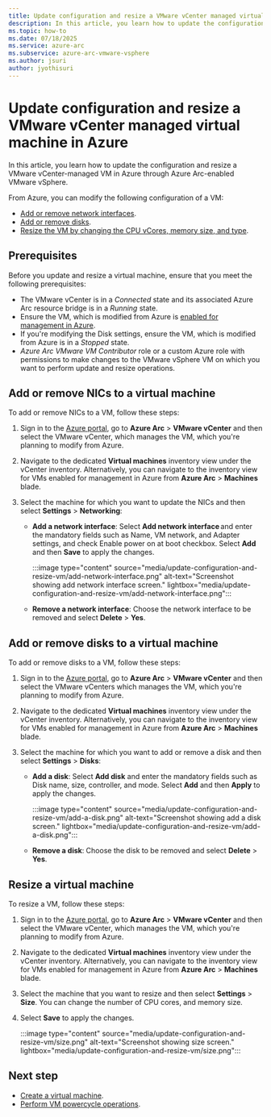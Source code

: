 ```yaml
---
title: Update configuration and resize a VMware vCenter managed virtual machine in Azure
description: In this article, you learn how to update the configuration and resize a VMware vCenter-managed VM in Azure through Azure Arc-enabled VMware vSphere. 
ms.topic: how-to 
ms.date: 07/18/2025
ms.service: azure-arc
ms.subservice: azure-arc-vmware-vsphere
ms.author: jsuri
author: jyothisuri
---
```


# Update configuration and resize a VMware vCenter managed virtual machine in Azure 

In this article, you learn how to update the configuration and resize a VMware vCenter-managed VM in Azure through Azure Arc-enabled VMware vSphere. 

From Azure, you can modify the following configuration of a VM:

-	[Add or remove network interfaces](#add-or-remove-nics-to-a-virtual-machine).
-	[Add or remove disks](#add-or-remove-disks-to-a-virtual-machine).
-	[Resize the VM by changing the CPU vCores, memory size, and type](#resize-a-virtual-machine). 

## Prerequisites

Before you update and resize a virtual machine, ensure that you meet the following prerequisites: 
 
-	The VMware vCenter is in a *Connected* state and its associated Azure Arc resource bridge is in a *Running* state.
-	Ensure the VM, which is modified from Azure is [enabled for management in Azure](browse-and-enable-vcenter-resources-in-azure.md).
-	If you're modifying the Disk settings, ensure the VM, which is modified from Azure is in a *Stopped* state.
-	*Azure Arc VMware VM Contributor* role or a custom Azure role with permissions to make changes to the VMware vSphere VM on which you want to perform update and resize operations.

## Add or remove NICs to a virtual machine

To add or remove NICs to a VM, follow these steps:

1. Sign in to the [Azure portal](https://portal.azure.com/), go to **Azure Arc** > **VMware vCenter** and then select the VMware vCenter, which manages the VM, which you're planning to modify from Azure.
2. Navigate to the dedicated **Virtual machines** inventory view under the vCenter inventory. Alternatively, you can navigate to the inventory view for VMs enabled for management in Azure from **Azure Arc** > **Machines** blade.
3. Select the machine for which you want to update the NICs and then select **Settings** > **Networking**:

   - **Add a network interface**: Select **Add network interface** and enter the mandatory fields such as Name, VM network, and Adapter settings, and check Enable power on at boot checkbox. Select **Add** and then **Save** to apply the changes.

     :::image type="content" source="media/update-configuration-and-resize-vm/add-network-interface.png" alt-text="Screenshot showing add network interface screen." lightbox="media/update-configuration-and-resize-vm/add-network-interface.png":::

   - **Remove a network interface**: Choose the network interface to be removed and select **Delete** > **Yes**.

## Add or remove disks to a virtual machine

To add or remove disks to a VM, follow these steps:

1. Sign in to the [Azure portal](https://portal.azure.com/), go to **Azure Arc** > **VMware vCenter** and then select the VMware vCenters which manages the VM, which you're planning to modify from Azure.
2. Navigate to the dedicated **Virtual machines** inventory view under the vCenter inventory. Alternatively, you can navigate to the inventory view for VMs enabled for management in Azure from **Azure Arc** > **Machines** blade.
3. Select the machine for which you want to add or remove a disk and then select **Settings** > **Disks**:

   - **Add a disk**: Select **Add disk** and enter the mandatory fields such as Disk name, size, controller, and mode. Select **Add** and then **Apply** to apply the changes.
   
     :::image type="content" source="media/update-configuration-and-resize-vm/add-a-disk.png" alt-text="Screenshot showing add a disk screen." lightbox="media/update-configuration-and-resize-vm/add-a-disk.png":::

   - **Remove a disk**: Choose the disk to be removed and select **Delete** > **Yes**.

## Resize a virtual machine

To resize a VM, follow these steps:

1. Sign in to the [Azure portal](https://portal.azure.com/), go to **Azure Arc** > **VMware vCenter** and then select the VMware vCenter, which manages the VM, which you're planning to modify from Azure.
2. Navigate to the dedicated **Virtual machines** inventory view under the vCenter inventory. Alternatively, you can navigate to the inventory view for VMs enabled for management in Azure from **Azure Arc** > **Machines** blade.
3. Select the machine that you want to resize and then select **Settings** > **Size**. You can change the number of CPU cores, and memory size. 
   
4. Select **Save** to apply the changes.

   :::image type="content" source="media/update-configuration-and-resize-vm/size.png" alt-text="Screenshot showing size screen." lightbox="media/update-configuration-and-resize-vm/size.png":::

## Next step

- [Create a virtual machine](create-virtual-machine.md).
- [Perform VM powercycle operations](perform-powercycle-operations.md).

